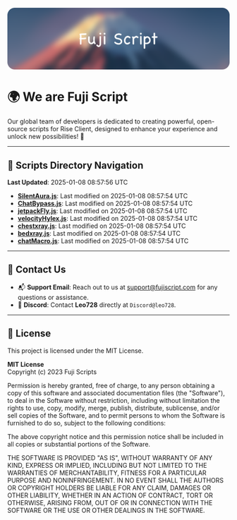 ![Banner](.github/b.webp)

# 🌍 **We are Fuji Script**

Our global team of developers is dedicated to creating powerful, open-source scripts for Rise Client, designed to enhance your experience and unlock new possibilities! 🌟

---
<!-- SCRIPTS_NAVIGATION_START -->
## 📂 **Scripts Directory Navigation**

**Last Updated**: 2025-01-08 08:57:56 UTC

- **[SilentAura.js](scripts/SilentAura.js)**: Last modified on 2025-01-08 08:57:54 UTC
- **[ChatBypass.js](scripts/ChatBypass.js)**: Last modified on 2025-01-08 08:57:54 UTC
- **[jetpackFly.js](scripts/jetpackFly.js)**: Last modified on 2025-01-08 08:57:54 UTC
- **[velocityHylex.js](scripts/velocityHylex.js)**: Last modified on 2025-01-08 08:57:54 UTC
- **[chestxray.js](scripts/chestxray.js)**: Last modified on 2025-01-08 08:57:54 UTC
- **[bedxray.js](scripts/bedxray.js)**: Last modified on 2025-01-08 08:57:54 UTC
- **[chatMacro.js](scripts/chatMacro.js)**: Last modified on 2025-01-08 08:57:54 UTC

<!-- SCRIPTS_NAVIGATION_END -->

---

## 💬 **Contact Us**  
- 📬 **Support Email**: Reach out to us at [support@fujiscript.com](mailto:support@fujiscript.com) for any questions or assistance.  
- 💬 **Discord**: Contact **Leo728** directly at `Discord@leo728`.

---

## 📜 **License**

This project is licensed under the MIT License.  

**MIT License**  
Copyright (c) 2023 Fuji Scripts  

Permission is hereby granted, free of charge, to any person obtaining a copy of this software and associated documentation files (the "Software"), to deal in the Software without restriction, including without limitation the rights to use, copy, modify, merge, publish, distribute, sublicense, and/or sell copies of the Software, and to permit persons to whom the Software is furnished to do so, subject to the following conditions:  

The above copyright notice and this permission notice shall be included in all copies or substantial portions of the Software.  

THE SOFTWARE IS PROVIDED "AS IS", WITHOUT WARRANTY OF ANY KIND, EXPRESS OR IMPLIED, INCLUDING BUT NOT LIMITED TO THE WARRANTIES OF MERCHANTABILITY, FITNESS FOR A PARTICULAR PURPOSE AND NONINFRINGEMENT. IN NO EVENT SHALL THE AUTHORS OR COPYRIGHT HOLDERS BE LIABLE FOR ANY CLAIM, DAMAGES OR OTHER LIABILITY, WHETHER IN AN ACTION OF CONTRACT, TORT OR OTHERWISE, ARISING FROM, OUT OF OR IN CONNECTION WITH THE SOFTWARE OR THE USE OR OTHER DEALINGS IN THE SOFTWARE.  
